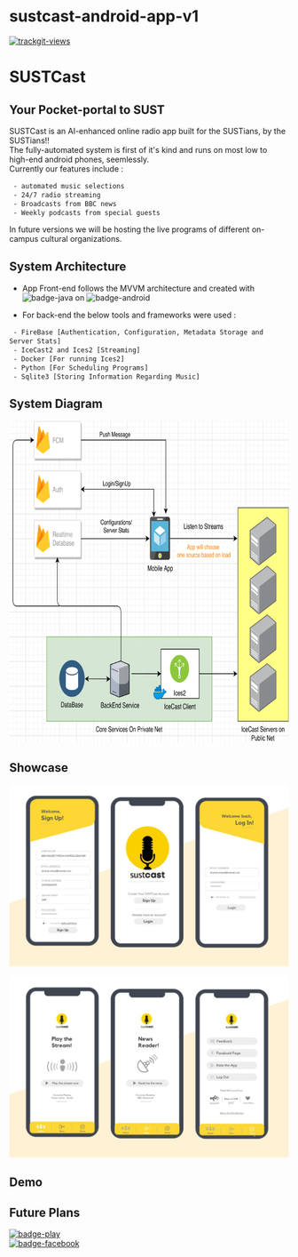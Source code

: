 # sustcast-android-app-v1
<a href="https://trackgit.com">
<img src="https://sfy.cx/u/o7t" alt="trackgit-views" />
</a>

# SUSTCast
## Your Pocket-portal to SUST

SUSTCast is an AI-enhanced online radio app built for the SUSTians, by the SUSTians!!<br/>
The fully-automated system is first of it's kind and runs on most low to high-end android phones, seemlessly.<br/>
Currently our features include :
```
 - automated music selections
 - 24/7 radio streaming
 - Broadcasts from BBC news
 - Weekly podcasts from special guests
```
In future versions we will be hosting the live programs of different on-campus cultural organizations.

## System Architecture

* App Front-end follows the MVVM architecture and created with ![badge-java](https://img.shields.io/badge/java-red?style=for-the-badge&logo=java) on ![badge-android](https://img.shields.io/badge/androidstudio-brightgreen?style=for-the-badge&logo=android)

* For back-end the below tools and frameworks were used :
```
 - FireBase [Authentication, Configuration, Metadata Storage and Server Stats]
 - IceCast2 and Ices2 [Streaming]
 - Docker [For running Ices2]
 - Python [For Scheduling Programs]
 - Sqlite3 [Storing Information Regarding Music]
```
## System Diagram

<p align="center">
  <img width="570" height="580" src="sustcast-architecture (1)-1.png">
</p>

## Showcase
<p align="center">
  <img  src="auth-ss.jpg">
</p>
<p align="center">
  <img  src="frag-ss.jpg">
</p>



## Demo
## Future Plans

[![badge-play](https://img.shields.io/badge/Download-playstore-cyan?style=for-the-badge&logo=google-play)](https://play.google.com/store/apps/details?id=com.sust.sustcast)
<br/>
[![badge-facebook](https://img.shields.io/badge/Visit-facebook-lightblue?style=for-the-badge&logo=facebook)](https://www.facebook.com/sustcasr)
